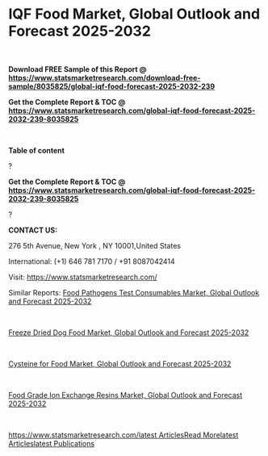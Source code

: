 <h1>IQF Food Market, Global Outlook and Forecast 2025-2032</h1><br/><p><strong>Download FREE Sample of this Report @ <a href="https://www.statsmarketresearch.com/download-free-sample/8035825/global-iqf-food-forecast-2025-2032-239">https://www.statsmarketresearch.com/download-free-sample/8035825/global-iqf-food-forecast-2025-2032-239</a></strong></p>
 
 
 
 <div><b>Get the Complete Report & TOC @ <a href="https://www.statsmarketresearch.com/global-iqf-food-forecast-2025-2032-239-8035825">https://www.statsmarketresearch.com/global-iqf-food-forecast-2025-2032-239-8035825</a></b></div>
 
 
 
 <p><br />
 
 <b>Table of content</b></p>
 
 
 
 <p>? </p>
 
 
 
 <div><b>Get the Complete Report & TOC @ <a href="https://www.statsmarketresearch.com/global-iqf-food-forecast-2025-2032-239-8035825">https://www.statsmarketresearch.com/global-iqf-food-forecast-2025-2032-239-8035825</a></b></div>
 
 
 
 <p>? </p>
 
 
 
 <p><b>CONTACT US:</b><br />
 
 276 5th Avenue, New York , NY 10001,United States<br />
 
 International: (+1) 646 781 7170 / +91 8087042414<br />
 
 Visit: <a href="https://www.statsmarketresearch.com/">https://www.statsmarketresearch.com/</a><br />
 
 Similar Reports: <a href="https://www.statsmarketresearch.com/global-iqf-food-forecast-2025-2032-239-8035825">Food Pathogens Test Consumables Market, Global Outlook and Forecast 2025-2032</a><br />
 
 <br />
 
 <a href="https://www.statsmarketresearch.com/global-iqf-food-forecast-2025-2032-239-8035825">Freeze Dried Dog Food Market, Global Outlook and Forecast 2025-2032</a><br />
 
 <br />
 
 <a href="https://www.statsmarketresearch.com/global-iqf-food-forecast-2025-2032-239-8035825">Cysteine for Food Market, Global Outlook and Forecast 2025-2032</a><br />
 
 <br />
 
 <a href="https://www.statsmarketresearch.com/global-iqf-food-forecast-2025-2032-239-8035825">Food Grade Ion Exchange Resins Market, Global Outlook and Forecast 2025-2032</a><br />
 
 <br />
 
 <a href="https://gyeongbokgung.com">https://www.statsmarketresearch.com/</a><a href="https://hallyeomaritime.com">latest Articles</a><a href="https://jingwansa.com">Read More</a><a href="https://nguoiviet.jp/">latest Articles</a><a href="https://www.intelmarketresearch.com/">latest Publications</a></p>